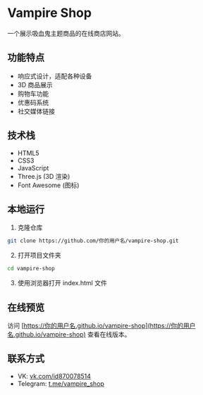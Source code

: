 # Vampire Shop

一个展示吸血鬼主题商品的在线商店网站。

## 功能特点

- 响应式设计，适配各种设备
- 3D 商品展示
- 购物车功能
- 优惠码系统
- 社交媒体链接

## 技术栈

- HTML5
- CSS3
- JavaScript
- Three.js (3D 渲染)
- Font Awesome (图标)

## 本地运行

1. 克隆仓库
```bash
git clone https://github.com/你的用户名/vampire-shop.git
```

2. 打开项目文件夹
```bash
cd vampire-shop
```

3. 使用浏览器打开 index.html 文件

## 在线预览

访问 [https://你的用户名.github.io/vampire-shop](https://你的用户名.github.io/vampire-shop) 查看在线版本。

## 联系方式

- VK: [vk.com/id870078514](https://vk.com/id870078514)
- Telegram: [t.me/vampire_shop](https://t.me/vampire_shop) 